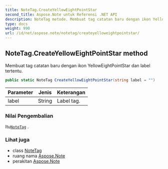 ```yaml
---
title: NoteTag.CreateYellowEightPointStar
second_title: Aspose.Note untuk Referensi .NET API
description: NoteTag metode. Membuat tag catatan baru dengan ikon YellowEightPointStar dan label tertentu.
type: docs
weight: 990
url: /id/net/aspose.note/notetag/createyelloweightpointstar/
---
```

## NoteTag.CreateYellowEightPointStar method

Membuat tag catatan baru dengan ikon YellowEightPointStar dan label tertentu.

```csharp
public static NoteTag CreateYellowEightPointStar(string label = "")
```

| Parameter | Jenis | Keterangan |
| --- | --- | --- |
| label | String | Label tag. |

### Nilai Pengembalian

Itu[`NoteTag`](../) .

### Lihat juga

* class [NoteTag](../)
* ruang nama [Aspose.Note](../../notetag/)
* perakitan [Aspose.Note](../../../)


